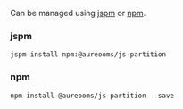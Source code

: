 Can be managed using
[jspm](http://jspm.io)
or [npm](https://github.com/npm/npm).

### jspm
```terminal
jspm install npm:@aureooms/js-partition
```

### npm
```terminal
npm install @aureooms/js-partition --save
```
